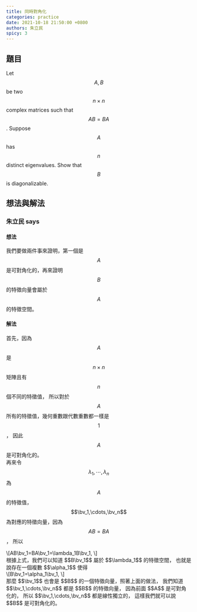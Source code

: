 ```yaml
---
title: 同時對角化
categories: practice
date: 2021-10-18 21:50:00 +0800
authors: 朱立民
spicy: 3
---
```


## 題目

Let $$A,B$$ be two $$n\times n$$ complex matrices such that $$AB=BA$$. Suppose $$A$$ has $$n$$ distinct eigenvalues. Show that $$B$$ is diagonalizable.

## 想法與解法

### 朱立民 says

#### 想法

我們要做兩件事來證明，第一個是 $$A$$ 是可對角化的，再來證明 $$B$$ 的特徵向量會屬於 $$A$$ 的特徵空間。

#### 解法

首先，因為 $$A$$ 是 $$n\times n$$ 矩陣且有 $$n$$ 個不同的特徵值，
所以對於 $$A$$ 所有的特徵值，幾何重數跟代數重數都一樣是 $$1$$，
因此 $$A$$ 是可對角化的。  
再來令 $$\lambda_1,\cdots,\lambda_n$$ 為 $$A$$ 的特徵值，$$\bv_1,\cdots,\bv_n$$ 為對應的特徵向量，因為 $$AB=BA$$，
所以
<div>\[AB\bv_1=BA\bv_1=\lambda_1B\bv_1,
\]</div>
根據上式，我們可以知道 $$B\bv_1$$ 屬於 $$\lambda_1$$ 的特徵空間，
也就是說存在一個複數 $$\alpha_1$$ 使得
<div>\[B\bv_1=\alpha_1\bv_1,
\]</div>
那麼 $$\bv_1$$ 也會是 $$B$$ 的一個特徵向量，照著上面的做法，
我們知道 $$\bv_1,\cdots,\bv_n$$ 都是 $$B$$ 的特徵向量，
因為前面 $$A$$ 是可對角化的，
所以 $$\bv_1,\cdots,\bv_n$$ 都是線性獨立的，
這樣我們就可以說 $$B$$ 是可對角化的。
